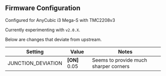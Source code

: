## Firmware Configuration

Configured for AnyCubic i3 Mega-S with TMC2208v3

Currently experimenting with `v2.0.X`.

Below are changes that deviate from upstream.

| Setting            | Value         | Notes                                 |
| ------------------ | ------------- | ------------------------------------- |
| JUNCTION_DEVIATION | **[ON]** 0.05 | Seems to provide much sharper corners |
